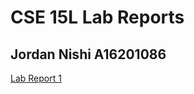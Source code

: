 # CSE 15L Lab Reports
## Jordan Nishi A16201086

[Lab Report 1](https://jordan-nishi.github.io/cse15l-lab-reports/lab-report-1-week-2.html)